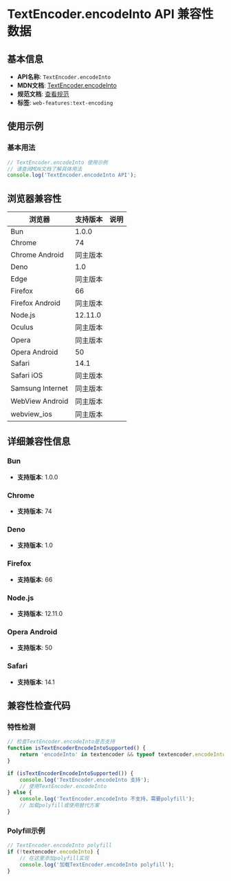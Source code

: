 # TextEncoder.encodeInto API 兼容性数据

## 基本信息

- **API名称**: `TextEncoder.encodeInto`
- **MDN文档**: [TextEncoder.encodeInto](https://developer.mozilla.org/docs/Web/API/TextEncoder/encodeInto)
- **规范文档**: [查看规范](https://encoding.spec.whatwg.org/#ref-for-dom-textencoder-encodeinto①)
- **标签**: `web-features:text-encoding`

## 使用示例

### 基本用法

```javascript
// TextEncoder.encodeInto 使用示例
// 请查阅MDN文档了解具体用法
console.log('TextEncoder.encodeInto API');
```

## 浏览器兼容性

| 浏览器 | 支持版本 | 说明 |
|--------|----------|------|
| Bun | 1.0.0 |  |
| Chrome | 74 |  |
| Chrome Android | 同主版本 |  |
| Deno | 1.0 |  |
| Edge | 同主版本 |  |
| Firefox | 66 |  |
| Firefox Android | 同主版本 |  |
| Node.js | 12.11.0 |  |
| Oculus | 同主版本 |  |
| Opera | 同主版本 |  |
| Opera Android | 50 |  |
| Safari | 14.1 |  |
| Safari iOS | 同主版本 |  |
| Samsung Internet | 同主版本 |  |
| WebView Android | 同主版本 |  |
| webview_ios | 同主版本 |  |

## 详细兼容性信息

### Bun

- **支持版本**: 1.0.0

### Chrome

- **支持版本**: 74

### Deno

- **支持版本**: 1.0

### Firefox

- **支持版本**: 66

### Node.js

- **支持版本**: 12.11.0

### Opera Android

- **支持版本**: 50

### Safari

- **支持版本**: 14.1

## 兼容性检查代码

### 特性检测

```javascript
// 检查TextEncoder.encodeInto是否支持
function isTextEncoderEncodeIntoSupported() {
    return 'encodeInto' in textencoder && typeof textencoder.encodeInto === 'function';
}

if (isTextEncoderEncodeIntoSupported()) {
    console.log('TextEncoder.encodeInto 支持');
    // 使用TextEncoder.encodeInto
} else {
    console.log('TextEncoder.encodeInto 不支持，需要polyfill');
    // 加载polyfill或使用替代方案
}
```

### Polyfill示例

```javascript
// TextEncoder.encodeInto polyfill
if (!textencoder.encodeInto) {
    // 在这里添加polyfill实现
    console.log('加载TextEncoder.encodeInto polyfill');
}
```

